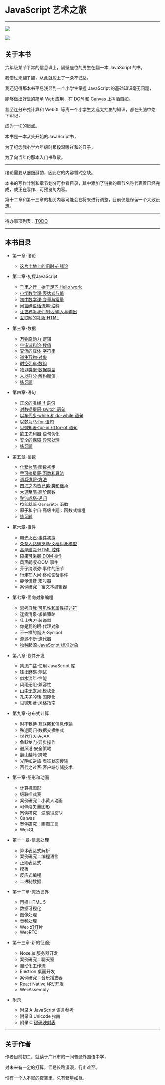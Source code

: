 # JavaScript 艺术之旅

---

![](https://img.shields.io/badge/JavaScript-Art--Tour-brightgreen.svg)

![](https://img.shields.io/badge/Tanpero-book-ff69b4.svg)



## 关于本书

六年级某节平常的信息课上，隔壁座位的男生在翻一本 JavaScript 的书。

我借过来翻了翻，从此就踏上了一条不归路。

我还记得那本书平易浅显到一个小学生掌握 JavaScript 的基础知识毫无问题，

能够做出好玩的简单 Web 应用，在 DOM 和 Canvas 上挥洒自如。

甚至连分布式计算和 WebGL 等离一个小学生太远太抽象的知识，都在头脑中烙下印记，

成为一切的起点。

本书是一本从头开始的JavaScript书，

为了纪念我小学六年级时那段温暖祥和的日子，

为了向当年的那本入门书致敬。

---

绪论需要从细细斟酌，因此它的内容暂时空缺。

本书的写作计划和章节划分可参看目录，其中添加了链接的章节名称代表着已经完成，或正在写作、可预览的内容。

第十二章和第十三章的相关内容可能会在将来进行调整，目前仅是保留一个大致设想。

---

待办事项列表：[TODO](TODO.md)



---

## 本书目录

- 第一章-绪论

  - [这片土地上的旧时光·绪论](第一章-绪论/绪论.md)

- 第二章-初探JavaScript
  - [千里之行，始于足下·Hello world](第二章-初探JavaScript/Hello-world.md)
  - [小学数学课·表达式与值](第二章-初探JavaScript/表达式与值.md)
  - [初中数学课·变量与常量](第二章-初探JavaScript/变量与常量.md)
  - [闲言碎语话流年·注释](第二章-初探JavaScript/注释.md)
  - [让世界听我们的话·输入与输出](第二章-初探JavaScript/输入与输出.md)
  - [互联网的礼服·HTML](第二章-初探JavaScript/HTML.md)

- 第三章-数据
  - [万物原动力·逻辑](第三章-数据/逻辑.md)
  - [宇宙谐和论·数值](第三章-数据/数值.md)
  - [交流的载体·字符串](第三章-数据/字符串.md)
  - [道生万物·对象](第三章-数据/对象.md)
  - [时空列车·数组](第三章-数据/数组.md)
  - [物以类聚·数据类型](第三章-数据/数据类型.md)
  - [人以群分·解构赋值](第三章-数据/解构赋值.md)
  - [练习题](第三章-数据/第三章练习.md)

- 第四章-语句
  - [正义的准绳·if 语句](第四章-语句/if语句.md)
  - [对数据提问·switch 语句](第四章-语句/switch语句.md)
  - [以车代步·while 和 do-while 语句](第四章-语句/while和do-while语句.md)
  - [以梦为马·for 语句](第四章-语句/for语句.md)
  - [见微知著·for-in 和 for-of 语句](第四章-语句/for-in和for-of语句.md)
  - 欲工先利器·语句优化
  - [安全的保障·异常处理](第四章-语句/异常处理.md)
  - [练习题](第四章-语句/第四章练习.md)

- 第五章-函数
  - [化繁为简·函数初步](第五章-函数/函数初步.md)
  - [手可摘星辰·函数和算法](第五章-函数/函数和算法.md)
  - [调兵遣将·方法](第五章-函数/方法.md)
  - [四海之内皆兄弟·类和继承](第五章-函数/类和继承.md)
  - [大道至简·高阶函数](第五章-函数/高阶函数.md)
  - [聚沙成塔·递归](第五章-函数/递归.md)
  - 按部就班·Generator 函数
  - 原子和宇宙·高级主题：函数式编程
  - [练习题](第五章-函数/第五章练习.md)

- 第六章-事件
  - [电光火石·事件初探](第六章-事件/事件初探.md)
  - [条条大路通罗马·文档对象模型](第六章-事件/文档对象模型.md)
  - [高屋建瓴·HTML 控件](第六章-事件/HTML控件.md)
  - [硕果可采撷·DOM 操作](第六章-事件/DOM操作.md)
  - 风声鹤唳·DOM 事件
  - 芥子纳须弥·事件的细节
  - 行走在人间·移动设备事件
  - 静候佳音·定时器
  - 案例研究：富文本编辑器

- 第七章-面向对象编程
  - [思考自我·可见性和属性描述符](第七章-面向对象编程/可见性和属性描述符.md)
  - 迷雾清泉·求值策略
  - 壮士执刃·装饰器
  - 你是我的眼·代理对象
  - 不一样的烟火·Symbol
  - 源源不断·迭代器
  - [物种起源·JavaScript 标准对象](第七章-面向对象编程/JavaScript标准对象.md)

- 第八章-软件开发
  - 集思广益·使用 JavaScript 库
  - 锋出磨砺·测试
  - 似水流年·性能
  - 风雨无阻·兼容性
  - [山中无岁月·模块化](第八章-软件开发/模块化.md)
  - 孔夫子的话·国际化
  - 见微知著·风格指南
  
- 第九章-分布式计算
  - 时不我待·互联网和信息传输
  - 殊途同归·数据交换格式
  - 世界灯火·AJAX
  - 鱼跃龙门·异步操作
  - 避风港·安全策略
  - 翻山越岭·跨域
  - 光阴如逆旅·表征状态传输
  - 百代之过客·客户端存储技术

- 第十章-图形和动画
  - 计算机图形
  - 级联样式表
  - 案例研究：小黄人动画
  - 可伸缩矢量图形
  - 案例研究：波浪进度球
  - Canvas
  - 案例研究：画图工具
  - WebGL
  
- 第十一章-信息处理
  - 算术表达式解析
  - 案例研究：编程语言
  - 正则表达式
  - 模板
  - 反应式编程
  - 二进制数据
- 第十二章-魔法世界
  - 再探 HTML 5
  - 数据可视化
  - 图像处理
  - 音频处理
  - Web 幻灯片
  - WebRTC

- 第十三章-新的征途;
  - Node.js 服务器开发
  - 案例研究：聊天室
  - 自动化工作流
  - Electron 桌面开发
  - 案例研究：音乐播放器
  - React Native 移动开发
  - WebAssembly
- 附录
  - 附录 A
    JavaScript 语言参考
  - 附录 B
    Unicode 指南
  - 附录 C
    [键码映射表](附录/键码映射表.md)

---



## 关于作者

作者目前初二，就读于广州市的一间普通外国语中学，

对未来有一定的打算，但是长路漫漫，行止难至。

惟有一个人不眠的夜空里，总有繁星如昼。
